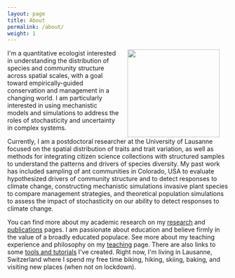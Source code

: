 ```yaml
---
layout: page
title: About
permalink: /about/
weight: 1
---
```


<img align="right" width="210" height="200" style="margin: 0px 20px" src="{{ site.url }}/assets/headshot_2.jpg">  
I'm a quantitative ecologist interested in understanding the distribution of species and community structure across spatial scales, with a goal toward empirically-guided conservation and management in a changing world. I am particularly interested in using mechanistic models and simulations to address the roles of stochasticity and uncertainty in complex systems.

Currently, I am a postdoctoral researcher at the University of Lausanne focused on the spatial distribution of traits and trait variation, as well as methods for integrating citizen science collections with structured samples to understand the patterns and drivers of species diversity. My past work has included sampling of ant communities in Colorado, USA to evaluate hypothesized drivers of community structure and to detect responses to climate change, constructing mechanistic simulations invasive plant species to compare management strategies, and theoretical population simulations to assess the impact of stochasticity on our ability to detect responses to climate change. 

You can find more about my academic research on my [research](research.md) and [publications](publications.md) pages. I am passionate about education and believe firmly in the value of a broadly educated populace. See more about my teaching experience and philosophy on my [teaching](teaching.md) page. There are also links to some [tools and tutorials](tools.md) I've created. Right now, I'm living in Lausanne, Switzerland where I spend my free time biking, hiking, skiing, baking, and visiting new places (when not on lockdown).

